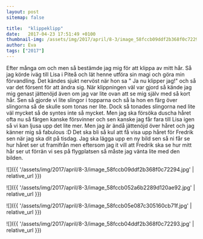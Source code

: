 ```yaml
---
layout: post
sitemap: false

title:  "klippeklipp"
date:   2017-04-23 17:51:49 +0100
thumbnail-img: /assets/img/2017/april/8-3/image_58fccb09ddf2b368f0c72294.jpg
author: Eva
tags: ["2017"]
---
```





Efter många om och men så bestämde jag mig för att klippa av mitt hår. Så jag körde iväg till Lisa i Piteå och lät henne utföra sin magi och göra min förvandling. Det kändes sjukt nervöst när hon sa " Ja nu klipper jag!" och så var det försent för att ändra sig. När klippningen väl var gjord så kände jag mig genast jättenöjd även om jag var lite ovan att se mig själv med så kort hår. Sen så gjorde vi lite slingor i topparna och så la hon en färg över slingorna så de skulle som tonas ner lite. Dock så tonades slingorna ned lite väl mycket så de syntes inte så mycket. Men jag ska försöka duscha håret ofta nu så färgen kanske försvinner och sen kanske jag får fara till Lisa igen så vi kan ljusa upp det lite mer. Men jag är ändå jättenöjd över håret och jag känner mig så fabulous :D Det ska bli så kul att få visa upp håret för Fredrik sen när jag ska dit på tisdag. Jag ska lägga upp en ny bild sen så ni får se hur håret ser ut framifrån men eftersom jag it vill att Fredrik ska se hur mitt hår ser ut förrän vi ses på flygplatsen så måste jag vänta lite med den bilden.

![]({{ '/assets/img/2017/april/8-3/image_58fccb09ddf2b368f0c72294.jpg'  | relative_url }})

![]({{ '/assets/img/2017/april/8-3/image_58fccb052a6b2289d120ae92.jpg'  | relative_url }})

![]({{ '/assets/img/2017/april/8-3/image_58fccb05e087c305160cb71f.jpg'  | relative_url }})

![]({{ '/assets/img/2017/april/8-3/image_58fccb04ddf2b368f0c72293.jpg'  | relative_url }})

